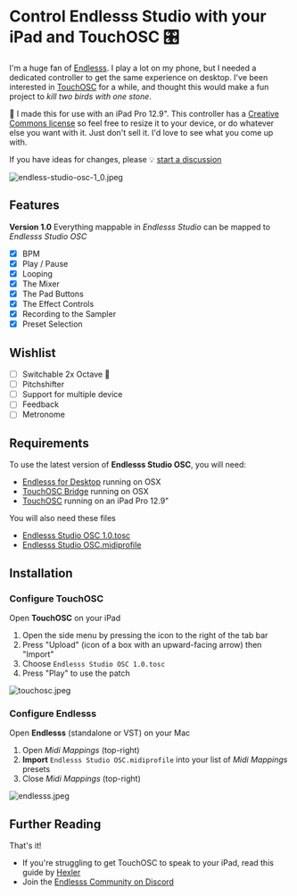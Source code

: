 

# Control **Endlesss Studio** with your iPad and TouchOSC :control_knobs:

I'm a huge fan of [Endlesss](https://endlesss.fm). I play a lot on my phone, but I needed a dedicated controller to get the same experience on desktop. I've been interested in [TouchOSC](https://hexler.net/touchosc) for a while, and thought this would make a fun project to *kill two birds with one stone*.

:no_mobile_phones: I made this for use with an iPad Pro 12.9". This controller has a [Creative Commons license](https://github.com/renderghost/endlesss-studio-osc/blob/main/LICENSE) so feel free to resize it to your device, or do whatever else you want with it. Just don't sell it. I'd love to see what you come up with.

If you have ideas for changes, please :bulb: [start a discussion](https://github.com/renderghost/endlesss-studio-osc/discussions)

![endless-studio-osc-1_0.jpeg](https://github.com/renderghost/endlesss-studio-osc/blob/main/endless-studio-osc-1_0.jpeg)

## Features

**Version 1.0**
Everything mappable in *Endlesss Studio* can be mapped to *Endlesss Studio OSC*

- [x] BPM
- [x] Play / Pause
- [x] Looping
- [x] The Mixer
- [x] The Pad Buttons
- [x] The Effect Controls
- [x] Recording to the Sampler
- [x] Preset Selection

## Wishlist
- [ ] Switchable 2x Octave 🎹
- [ ] Pitchshifter
- [ ] Support for multiple device
- [ ] Feedback
- [ ] Metronome

## Requirements

To use the latest version of **Endlesss Studio OSC**, you will need:

- [Endlesss for Desktop](https://endlesss.fm/) running on OSX
- [TouchOSC Bridge](https://apps.apple.com/app/touchosc/id1569996730) running on OSX
- [TouchOSC](https://apps.apple.com/app/touchosc/id1569996730) running on an iPad Pro 12.9"

You will also need these files

- [Endlesss Studio OSC 1.0.tosc](https://github.com/renderghost/endlesss-studio-osc/blob/2cff50652fdaa44cae23730d1de5a2377d62f562/Endlesss%20Studio%20OSC%201.0.tosc)
- [Endlesss Studio OSC.midiprofile](https://github.com/renderghost/endlesss-studio-osc/blob/2cff50652fdaa44cae23730d1de5a2377d62f562/Endlesss%20Studio%20OSC.midiprofile)

## Installation

### Configure TouchOSC

Open **TouchOSC** on your iPad

1. Open the side menu by pressing the icon to the right of the tab bar
2. Press "Upload" (icon of a box with an upward-facing arrow) then "Import"
3. Choose `Endlesss Studio OSC 1.0.tosc`
4. Press "Play" to use the patch

![touchosc.jpeg](https://github.com/renderghost/endlesss-studio-osc/blob/4bf43205acef9e9bb911625b1bfb674170f0e733/touchosc.jpeg)

### Configure Endlesss

Open **Endlesss** (standalone or VST) on your Mac

1. Open *Midi Mappings* (top-right)
2. **Import** `Endlesss Studio OSC.midiprofile` into your list of *Midi Mappings* presets
3. Close *Midi Mappings* (top-right)

![endlesss.jpeg](https://github.com/renderghost/endlesss-studio-osc/blob/4bf43205acef9e9bb911625b1bfb674170f0e733/endlesss.jpeg)

## Further Reading

That's it!

- If you're struggling to get TouchOSC to speak to your iPad, read this guide by [Hexler](https://hexler.net/touchosc/manual/getting-started)
- Join the [Endlesss Community on Discord](https://discord.com/invite/hytvqRm)
